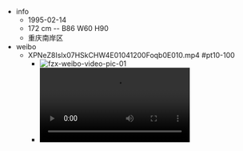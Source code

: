 - info
    - 1995-02-14
    - 172 cm -- B86 W60 H90
    - 重庆南岸区
- weibo
    - XPNeZ8Islx07HSkCHW4E01041200Foqb0E010.mp4 #pt10-100
        - ![fzx-weibo-video-pic-01](https://firebasestorage.googleapis.com/v0/b/firescript-577a2.appspot.com/o/imgs%2Fapp%2FXELiu-NovaKG%2FWoynae_WxU.png?alt=media&token=7f5e00e6-1bde-40ed-a765-296e7e5f08a2)
        - ![fzx-weibo-video-01](https://firebasestorage.googleapis.com/v0/b/firescript-577a2.appspot.com/o/imgs%2Fapp%2FXELiu-NovaKG%2FecYL7-5ewx.mp4?alt=media&token=5c6087ae-b941-4377-a82e-04c89488e811)
